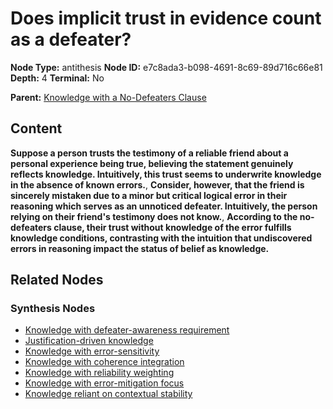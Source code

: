 # Does implicit trust in evidence count as a defeater?

**Node Type:** antithesis
**Node ID:** e7c8ada3-b098-4691-8c69-89d716c66e81
**Depth:** 4
**Terminal:** No

**Parent:** [Knowledge with a No-Defeaters Clause](knowledge-with-a-no-defeaters-clause-synthesis-0701b395-900b-40e2-bb7e-a5beb8a1677b.md)

## Content

**Suppose a person trusts the testimony of a reliable friend about a personal experience being true, believing the statement genuinely reflects knowledge. Intuitively, this trust seems to underwrite knowledge in the absence of known errors.**, **Consider, however, that the friend is sincerely mistaken due to a minor but critical logical error in their reasoning which serves as an unnoticed defeater. Intuitively, the person relying on their friend's testimony does not know.**, **According to the no-defeaters clause, their trust without knowledge of the error fulfills knowledge conditions, contrasting with the intuition that undiscovered errors in reasoning impact the status of belief as knowledge.**

## Related Nodes

### Synthesis Nodes

- [Knowledge with defeater-awareness requirement](knowledge-with-defeater-awareness-requirement-synthesis-f402dbe7-1cfd-4c30-8ad5-e768e1c9f05a.md)
- [Justification-driven knowledge](justification-driven-knowledge-synthesis-5f892c1a-4f2a-443d-87c4-57af7aef198c.md)
- [Knowledge with error-sensitivity](knowledge-with-error-sensitivity-synthesis-a3a315b8-3e39-48f1-ad07-2055bc9a5390.md)
- [Knowledge with coherence integration](knowledge-with-coherence-integration-synthesis-c91786e0-862b-4637-9450-84f172155f61.md)
- [Knowledge with reliability weighting](knowledge-with-reliability-weighting-synthesis-541aacce-de33-413c-959c-97c80ed25b98.md)
- [Knowledge with error-mitigation focus](knowledge-with-error-mitigation-focus-synthesis-814a8d89-d1a3-4e24-b5d2-94fbbc8af2de.md)
- [Knowledge reliant on contextual stability](knowledge-reliant-on-contextual-stability-synthesis-bd66f6ec-27dc-447b-b4d8-3c3ec27caae1.md)
